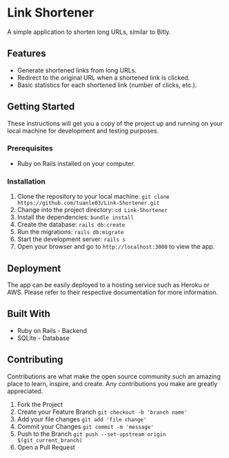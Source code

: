 # Link Shortener
A simple application to shorten long URLs, similar to Bitly.

## Features
- Generate shortened links from long URLs.
- Redirect to the original URL when a shortened link is clicked.
- Basic statistics for each shortened link (number of clicks, etc.).
## Getting Started
These instructions will get you a copy of the project up and running on your local machine for development and testing purposes.

### Prerequisites
- Ruby on Rails installed on your computer.
### Installation
1. Clone the repository to your local machine: `git clone https://github.com/tuanle03/Link-Shortener.git`
2. Change into the project directory: `cd Link-Shortener`
3. Install the dependencies: `bundle install`
4. Create the database: `rails db:create`
5. Run the migrations: `rails db:migrate`
6. Start the development server: `rails s`
7. Open your browser and go to `http://localhost:3000` to view the app.
## Deployment
The app can be easily deployed to a hosting service such as Heroku or AWS. Please refer to their respective documentation for more information.

## Built With
- Ruby on Rails - Backend
- SQLite - Database

## Contributing
Contributions are what make the open source community such an amazing place to learn, inspire, and create. Any contributions you make are greatly appreciated.

1. Fork the Project
2. Create your Feature Branch `git checkout -b 'branch name'`
3. Add your file changes `git add 'file change'`
3. Commit your Changes `git commit -m 'message'`
4. Push to the Branch `git push --set-upstream origin $(git_current_branch)`
5. Open a Pull Request
